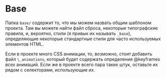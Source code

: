 # Base

Папка `base/` содержит то, что мы можем назвать общим шаблоном проекта. Там вы можете найти файл сброса, некоторые типографские правила,
 и, вероятно, стили (я привык их называть `_base`), определяющие некоторые стандартные стили для часто используемых элементов HTML.

Если в проекте много CSS анимации, то, возможно, стоит добавить файл `\_animations`, который будет содержать определения @keyframes всех анимаций.
 Если же в проекте всего пара таких штук, оставьте их рядом с селекторами, использующие их.
